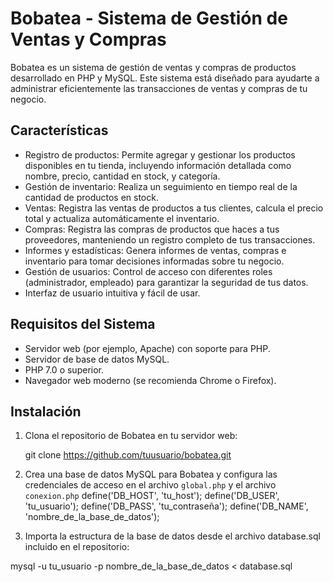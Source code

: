 # Bobatea - Sistema de Gestión de Ventas y Compras

Bobatea es un sistema de gestión de ventas y compras de productos desarrollado en PHP y MySQL. Este sistema está diseñado para ayudarte a administrar eficientemente las transacciones de ventas y compras de tu negocio.

## Características

- Registro de productos: Permite agregar y gestionar los productos disponibles en tu tienda, incluyendo información detallada como nombre, precio, cantidad en stock, y categoría.
- Gestión de inventario: Realiza un seguimiento en tiempo real de la cantidad de productos en stock.
- Ventas: Registra las ventas de productos a tus clientes, calcula el precio total y actualiza automáticamente el inventario.
- Compras: Registra las compras de productos que haces a tus proveedores, manteniendo un registro completo de tus transacciones.
- Informes y estadísticas: Genera informes de ventas, compras e inventario para tomar decisiones informadas sobre tu negocio.
- Gestión de usuarios: Control de acceso con diferentes roles (administrador, empleado) para garantizar la seguridad de tus datos.
- Interfaz de usuario intuitiva y fácil de usar.

## Requisitos del Sistema

- Servidor web (por ejemplo, Apache) con soporte para PHP.
- Servidor de base de datos MySQL.
- PHP 7.0 o superior.
- Navegador web moderno (se recomienda Chrome o Firefox).

## Instalación

1. Clona el repositorio de Bobatea en tu servidor web:
   
   git clone https://github.com/tuusuario/bobatea.git


2. Crea una base de datos MySQL para Bobatea y configura las credenciales de acceso en el archivo `global.php` y el archivo `conexion.php`
define('DB_HOST', 'tu_host');
define('DB_USER', 'tu_usuario');
define('DB_PASS', 'tu_contraseña');
define('DB_NAME', 'nombre_de_la_base_de_datos');

 3. Importa la estructura de la base de datos desde el archivo database.sql incluido en el repositorio:

mysql -u tu_usuario -p nombre_de_la_base_de_datos < database.sql

   


